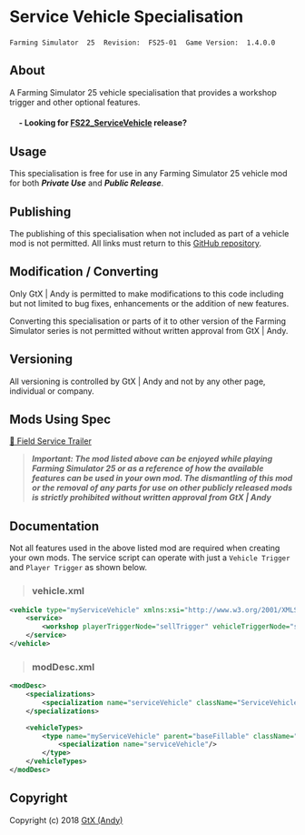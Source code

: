 # Service Vehicle Specialisation

 `Farming Simulator  25`&nbsp;&nbsp;&nbsp;&nbsp;`Revision:  FS25-01`&nbsp;&nbsp;&nbsp;&nbsp;`Game Version:  1.4.0.0`

## About
A Farming Simulator 25 vehicle specialisation that provides a workshop trigger and other optional features.

#### &nbsp;&nbsp;&nbsp;&nbsp; - Looking for [FS22_ServiceVehicle](https://github.com/GtX-Andy/serviceVehicle) release?

## Usage
This specialisation is free for use in any Farming Simulator 25 vehicle mod for both ***Private Use*** and ***Public Release***.

## Publishing
The publishing of this specialisation when not included as part of a vehicle mod is not permitted. All links must return to this [GitHub repository](https://github.com/GtX-Andy/FS25_ServiceVehicle).

## Modification / Converting
Only GtX | Andy is permitted to make modifications to this code including but not limited to bug fixes, enhancements or the addition of new features.

Converting this specialisation or parts of it to other version of the Farming Simulator series is not permitted without written approval from GtX | Andy.

## Versioning
All versioning is controlled by GtX | Andy and not by any other page, individual or company.

## Mods Using Spec
[🎁 Field Service Trailer](https://www.farming-simulator.com/mod.php?mod_id=307924&title=fs2025)

> ***Important: The mod listed above can be enjoyed while playing Farming Simulator 25 or as a reference of how the available features can be used in your own mod. The dismantling of this mod or the removal of any parts for use on other publicly released mods is strictly prohibited without written approval from GtX | Andy***

## Documentation
Not all features used in the above listed mod are required when creating your own mods. The service script can operate with just a `Vehicle Trigger` and `Player Trigger` as shown below.

>### vehicle.xml

```xml
<vehicle type="myServiceVehicle" xmlns:xsi="http://www.w3.org/2001/XMLSchema-instance" xsi:noNamespaceSchemaLocation="../../../../shared/xml/schema/vehicle.xsd">
    <service>
        <workshop playerTriggerNode="sellTrigger" vehicleTriggerNode="sellAreaTrigger" />
    </service>
</vehicle>
```
>### modDesc.xml

```xml
<modDesc>
    <specializations>
        <specialization name="serviceVehicle" className="ServiceVehicle" filename="scripts/ServiceVehicle.lua"/>
    </specializations>

    <vehicleTypes>
        <type name="myServiceVehicle" parent="baseFillable" className="Vehicle" filename="$dataS/scripts/vehicles/Vehicle.lua">
            <specialization name="serviceVehicle"/>
        </type>
    </vehicleTypes>
</modDesc>
```

## Copyright
Copyright (c) 2018 [GtX (Andy)](https://github.com/GtX-Andy)
